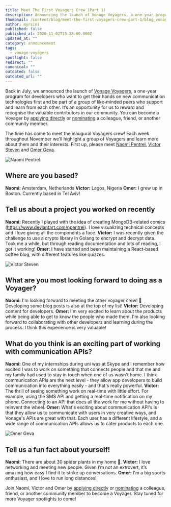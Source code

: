 ```yaml
---
title: Meet The First Voyagers Crew (Part 1)
description: Announcing the launch of Vonage Voyagers, a one-year program for developers.
thumbnail: /content/blog/meet-the-first-voyagers-crew-part-1/blog_vonage-voyagers_1_1200x600.png
author: myrsini
published: false
published_at: 2020-11-02T15:28:00.000Z
updated_at: ""
category: announcement
tags:
  - vonage-voyagers
spotlight: false
redirect: ""
canonical: ""
outdated: false
outdated_url: ""
---
```

Back in July, we announced the launch of [Vonage Voyagers](https://nexmo.dev/2AxZcP9), a one-year program for developers who want to get their hands on new communication technologies first and be part of a group of like-minded peers who support and learn from each other. It’s an opportunity for us to reward and recognise the valuable contributors in our community. You can become a Voyager by [applying directly](https://airtable.com/shrOGdDIjGXQYclXx) or [nominating](https://airtable.com/shrI1b8WWx4B85ZSZ) a colleague, friend, or another community member. 

The time has come to meet the inaugural Voyagers crew! Each week throughout November we’ll highlight a group of Voyagers and learn more about them and their interests. First up, please meet [Naomi Pentrel](https://twitter.com/naomi_pen), [Victor Steven](https://twitter.com/stevensunflash) and [Omer Geva](https://twitter.com/GevaOmer).

![Naomi Pentrel](/content/blog/meet-the-first-voyagers-crew-part-1/image2.png)

## Where are you based?

**Naomi:** Amsterdam, Netherlands
**Victor:** Lagos, Nigeria
**Omer:** I grew up in Boston. Currently based in Tel Aviv!

## Tell us about a project you worked on recently

**Naomi:** Recently I played with the idea of creating MongoDB-related comics (<https://www.deviantart.com/npentrel>). I love visualizing technical concepts and I love giving all the components a face. 
**Victor:** I was recently given the challenge to use a crypto library in Golang to encrypt and decrypt data. Took me a while, but through reading documentation and lots of reading, I got it working! 
**Omer:** I have started and been maintaining a React-based coffee blog, with different features like quizzes. 

![Victor Steven](/content/blog/meet-the-first-voyagers-crew-part-1/image3.png)

## What are you most looking forward to doing as a Voyager?

**Naomi:** I'm looking forward to meeting the other voyager crew! 🚀 Developing some blog posts is also at the top of my list!
**Victor:** Developing content for developers.
**Omer:** I'm very excited to learn about the products while being able to get to know the people who made them. I'm also looking forward to collaborating with other developers and learning during the process. I think this experience is very valuable!

## What do you think is an exciting part of working with communication APIs?

**Naomi:** One of my internships during uni was at Skype and I remember how excited I was to work on something that connects people and that me and my family had used to stay in touch when one of us wasn't home. I think communication APIs are the next level - they allow app developers to build communication into everything easily - and that's really powerful.
**Victor:** The thrill of seeing something work on real-time with little effort. For example, using the SMS API and getting a real-time notification on my phone. Connecting to an API that does all the work for me without having to reinvent the wheel.
**Omer:** What's exciting about communication API's is that they allow us to communicate with users in very creative ways, and Vonage's APIs are great with that. Each user has a different lifestyle, and a wide range of communication APIs allows us to cater products to each one.

![Omer Geva](/content/blog/meet-the-first-voyagers-crew-part-1/image1.png)

## Tell us a fun fact about yourself!

**Naomi:** There are about 30 spider plants in my home 🍃.
**Victor:** I love networking and meeting new people. Given I’m not an extrovert, it’s amazing how easy I find it to strike up conversations.
**Omer:** I'm a big sports enthusiast, and I love to run long distances!

Join Naomi, Victor and Omer by [applying directly](https://airtable.com/shrOGdDIjGXQYclXx) or [nominating](https://airtable.com/shrI1b8WWx4B85ZSZ) a colleague, friend, or another community member to become a Voyager. Stay tuned for more Voyager spotlights to come!